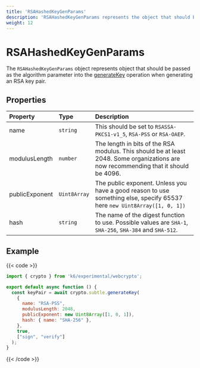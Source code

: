 ```yaml
---
title: 'RSAHashedKeyGenParams'
description: 'RSAHashedKeyGenParams represents the object that should be passed as the algorithm parameter into the generateKey operation, when generating an RSA key pair.'
weight: 12
---
```


# RSAHashedKeyGenParams

The `RSAHashedKeyGenParams` object represents object that should be passed as the algorithm parameter into the [generateKey](https://grafana.com/docs/k6/<K6_VERSION>/javascript-api/k6-experimental/webcrypto/subtlecrypto/generatekey) operation when generating an RSA key pair.

## Properties

| Property          | Type     | Description                                                                                                                                                                                                                                     |
| :---------------- | :------- | :---------------------------------------------------------------------------------------------------------------------------------------------------------------------------------------------------------------------------------------------- |
| name              | `string` | This should be set to `RSASSA-PKCS1-v1_5`, `RSA-PSS` or `RSA-OAEP`.                                                                                                                                                                                                                    |
| modulusLength | `number` |  The length in bits of the RSA modulus. This should be at least 2048. Some organizations are now recommending that it should be 4096. |
| publicExponent              | `Uint8Array` | The public exponent. Unless you have a good reason to use something else, specify 65537 here `new Uint8Array([1, 0, 1])`                                                                                                                                        |
| hash              | `string` | The name of the digest function to use. Possible values are `SHA-1`, `SHA-256`, `SHA-384` and `SHA-512`.                                                                                                                                        |

## Example

{{< code >}}

```javascript
import { crypto } from 'k6/experimental/webcrypto';

export default async function () {
  const keyPair = await crypto.subtle.generateKey(
    {
      name: "RSA-PSS",
      modulusLength: 2048,
      publicExponent: new Uint8Array([1, 0, 1]),
      hash: { name: "SHA-256" },
    },
    true,
    ["sign", "verify"]
  );
}
```

{{< /code >}}
